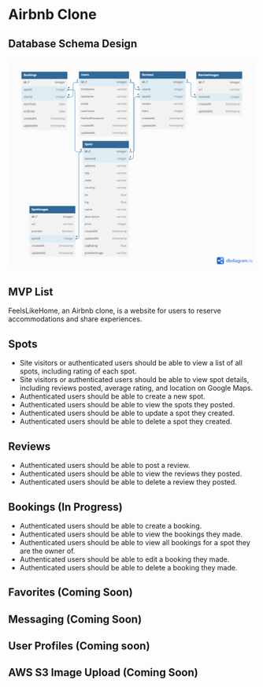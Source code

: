 # Airbnb Clone

<!-- # `<name of application here>` -->

## Database Schema Design

![db-schema]

[db-schema]:./backend/images/FeelsLikeHome.png

## MVP List

FeelsLikeHome, an Airbnb clone, is a website for users to reserve accommodations and share experiences.

## Spots

* Site visitors or authenticated users should be able to view a list of all spots, including rating of each spot.
* Site visitors or authenticated users should be able to view spot details, including reviews posted, average rating, and location on Google Maps.
* Authenticated users should be able to create a new spot.
* Authenticated users should be able to view the spots they posted.
* Authenticated users should be able to update a spot they created.
* Authenticated users should be able to delete a spot they created.

## Reviews

* Authenticated users should be able to post a review.
* Authenticated users should be able to view the reviews they posted.
* Authenticated users should be able to delete a review they posted.

## Bookings (In Progress)

* Authenticated users should be able to create a booking.
* Authenticated users should be able to view the bookings they made.
* Authenticated users should be able to view all bookings for a spot they are the owner of.
* Authenticated users should be able to edit a booking they made.
* Authenticated users should be able to delete a booking they made.

## Favorites (Coming Soon)

## Messaging (Coming Soon)

## User Profiles (Coming soon)

## AWS S3 Image Upload (Coming Soon)
